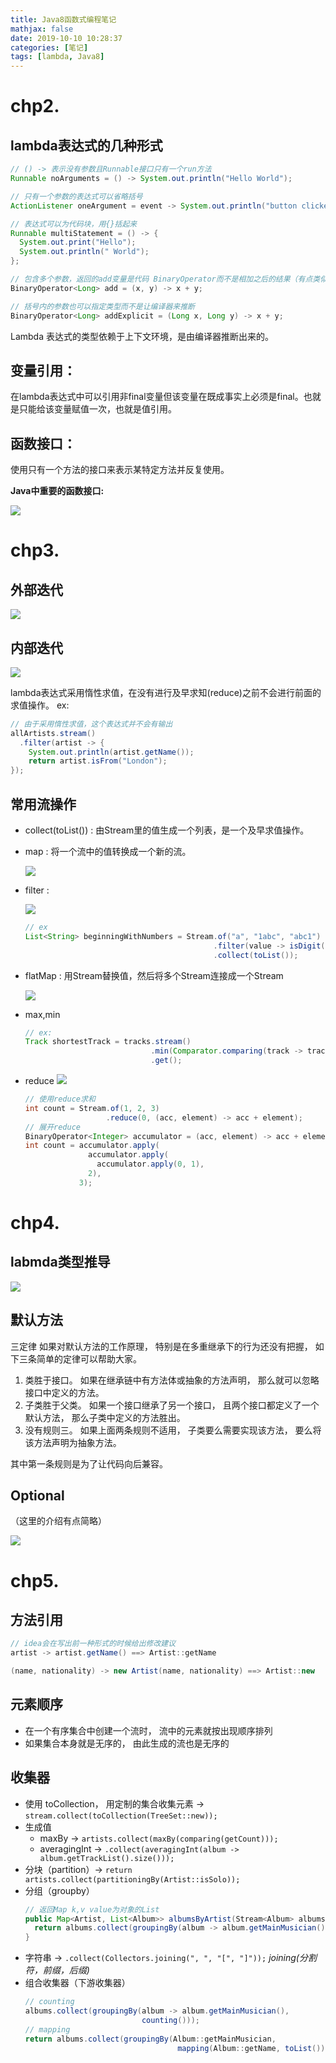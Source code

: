 ```yaml
---
title: Java8函数式编程笔记
mathjax: false
date: 2019-10-10 10:28:37
categories: [笔记]
tags: [lambda, Java8]
---
```

# chp2.
## lambda表达式的几种形式
```java
// () -> 表示没有参数且Runnable接口只有一个run方法
Runnable noArguments = () -> System.out.println("Hello World");

// 只有一个参数的表达式可以省略括号
ActionListener oneArgument = event -> System.out.println("button clicked");

// 表达式可以为代码块，用{}括起来
Runnable multiStatement = () -> {
  System.out.print("Hello");
  System.out.println(" World");
};

// 包含多个参数，返回的add变量是代码 BinaryOperator而不是相加之后的结果（有点类似于将函数作为变量）
BinaryOperator<Long> add = (x, y) -> x + y;

// 括号内的参数也可以指定类型而不是让编译器来推断
BinaryOperator<Long> addExplicit = (Long x, Long y) -> x + y;
```
Lambda 表达式的类型依赖于上下文环境，是由编译器推断出来的。

## 变量引用：
在lambda表达式中可以引用非final变量但该变量在既成事实上必须是final。也就是只能给该变量赋值一次，也就是值引用。
  
## 函数接口： 
使用只有一个方法的接口来表示某特定方法并反复使用。

**Java中重要的函数接口:**

![](https://i.loli.net/2019/10/10/Nz1AqOGckvy6oQb.png)

# chp3.
## 外部迭代
![](https://i.loli.net/2019/10/10/kwthMAbH8qj3pxP.png)
## 内部迭代
![](https://i.loli.net/2019/10/10/EHnfu1btTY36jA9.png)

lambda表达式采用惰性求值，在没有进行及早求知(reduce)之前不会进行前面的求值操作。 ex:
```java
// 由于采用惰性求值，这个表达式并不会有输出
allArtists.stream()
  .filter(artist -> {
    System.out.println(artist.getName());
    return artist.isFrom("London");
});
```

## 常用流操作
- collect(toList()) : 由Stream里的值生成一个列表，是一个及早求值操作。
- map : 将一个流中的值转换成一个新的流。

  ![](https://i.loli.net/2019/10/10/c2jMov3WdPr9EBt.png)
- filter : 
  
  ![](https://i.loli.net/2019/10/10/itrKHuPpdFNwclO.png)
  ```java
  // ex
  List<String> beginningWithNumbers = Stream.of("a", "1abc", "abc1")
                                            .filter(value -> isDigit(value.charAt(0)))
                                            .collect(toList());
  ```
- flatMap : 用Stream替换值，然后将多个Stream连接成一个Stream
  
  ![](https://i.loli.net/2019/10/10/CXHNdA6qwcfIBTh.png)
- max,min
  ```java
  // ex:
  Track shortestTrack = tracks.stream()
                              .min(Comparator.comparing(track -> track.getLength()))
                              .get();
  ```
- reduce
  ![](https://i.loli.net/2019/10/16/eN391KnJkwFd4rR.png)
  ```java
  // 使用reduce求和
  int count = Stream.of(1, 2, 3)
                    .reduce(0, (acc, element) -> acc + element);
  // 展开reduce
  BinaryOperator<Integer> accumulator = (acc, element) -> acc + element;
  int count = accumulator.apply(
                accumulator.apply(
                  accumulator.apply(0, 1),
                2),
              3);
  ```

# chp4.
## labmda类型推导
![](https://i.loli.net/2019/10/17/2sAYHGfh5b3uLW7.png)

## 默认方法
三定律
如果对默认方法的工作原理， 特别是在多重继承下的行为还没有把握， 如下三条简单的定律可以帮助大家。
1. 类胜于接口。 如果在继承链中有方法体或抽象的方法声明， 那么就可以忽略接口中定义的方法。
2. 子类胜于父类。 如果一个接口继承了另一个接口， 且两个接口都定义了一个默认方法，
那么子类中定义的方法胜出。
3. 没有规则三。 如果上面两条规则不适用， 子类要么需要实现该方法， 要么将该方法声明为抽象方法。


其中第一条规则是为了让代码向后兼容。

## Optional
（这里的介绍有点简略）

![](https://i.loli.net/2019/10/17/Zm8BteWY7kdyMUv.png)

# chp5.
## 方法引用
```java
// idea会在写出前一种形式的时候给出修改建议
artist -> artist.getName() ==> Artist::getName

(name, nationality) -> new Artist(name, nationality) ==> Artist::new
```

## 元素顺序
- 在一个有序集合中创建一个流时， 流中的元素就按出现顺序排列
- 如果集合本身就是无序的， 由此生成的流也是无序的

## 收集器
- 使用 toCollection， 用定制的集合收集元素 -> `stream.collect(toCollection(TreeSet::new));`
- 生成值
  - maxBy -> `artists.collect(maxBy(comparing(getCount)));`
  - averagingInt -> `.collect(averagingInt(album -> album.getTrackList().size()));`
- 分块（partition）-> `return artists.collect(partitioningBy(Artist::isSolo));`
- 分组（groupby）
  ```java
  // 返回Map k,v value为对象的List
  public Map<Artist, List<Album>> albumsByArtist(Stream<Album> albums) {
    return albums.collect(groupingBy(album -> album.getMainMusician()));
  }
  ```
- 字符串 -> `.collect(Collectors.joining(", ", "[", "]"));` *joining(分割符，前缀，后缀)*
- 组合收集器（下游收集器）
  ```java
  // counting
  albums.collect(groupingBy(album -> album.getMainMusician(),
                            counting()));
  // mapping
  return albums.collect(groupingBy(Album::getMainMusician,
                                    mapping(Album::getName, toList())));
  ```
